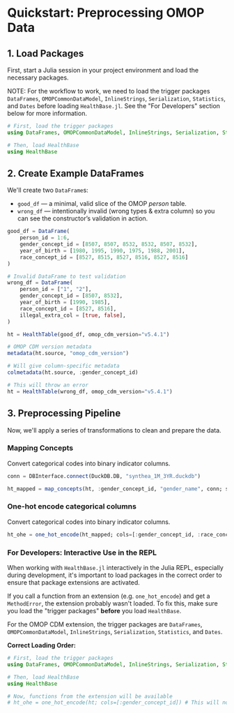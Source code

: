 # Quickstart: Preprocessing OMOP Data

## 1. Load Packages

First, start a Julia session in your project environment and load the necessary packages.

NOTE: For the workflow to work, we need to load the trigger packages `DataFrames`, `OMOPCommonDataModel`, `InlineStrings`, `Serialization`, `Statistics`, and `Dates` before loading `HealthBase.jl`. See the "For Developers" section below for more information.

```julia
# First, load the trigger packages
using DataFrames, OMOPCommonDataModel, InlineStrings, Serialization, Statistics, Dates, FeatureTransforms, DBInterface, DuckDB

# Then, load HealthBase
using HealthBase
```

## 2. Create Example DataFrames

We'll create two `DataFrame`s:

* `good_df` — a minimal, valid slice of the OMOP *person* table.
* `wrong_df` — intentionally invalid (wrong types & extra column) so you can see the constructor’s validation in action.

```julia
good_df = DataFrame(
    person_id = 1:6,
    gender_concept_id = [8507, 8507, 8532, 8532, 8507, 8532],
    year_of_birth = [1980, 1995, 1990, 1975, 1988, 2001],
    race_concept_id = [8527, 8515, 8527, 8516, 8527, 8516]
)

# Invalid DataFrame to test validation
wrong_df = DataFrame(
    person_id = ["1", "2"],
    gender_concept_id = [8507, 8532],
    year_of_birth = [1990, 1985],
    race_concept_id = [8527, 8516],
    illegal_extra_col = [true, false],
)

ht = HealthTable(good_df, omop_cdm_version="v5.4.1")

# OMOP CDM version metadata
metadata(ht.source, "omop_cdm_version")

# Will give column-specific metadata
colmetadata(ht.source, :gender_concept_id)

# This will throw an error
ht = HealthTable(wrong_df, omop_cdm_version="v5.4.1")
```

## 3. Preprocessing Pipeline

Now, we'll apply a series of transformations to clean and prepare the data.

### Mapping Concepts

Convert categorical codes into binary indicator columns.

```julia
conn = DBInterface.connect(DuckDB.DB, "synthea_1M_3YR.duckdb")

ht_mapped = map_concepts(ht, :gender_concept_id, "gender_name", conn; schema="dbt_synthea_dev")
```

### One-hot encode categorical columns

Convert categorical codes into binary indicator columns.

```julia
ht_ohe = one_hot_encode(ht_mapped; cols=[:gender_concept_id, :race_concept_id])
```

### For Developers: Interactive Use in the REPL

When working with `HealthBase.jl` interactively in the Julia REPL, especially during development, it's important to load packages in the correct order to ensure that package extensions are activated.

If you call a function from an extension (e.g. `one_hot_encode`) and get a `MethodError`, the extension probably wasn't loaded. To fix this, make sure you load the "trigger packages" **before** you load `HealthBase`.

For the OMOP CDM extension, the trigger packages are `DataFrames`, `OMOPCommonDataModel`, `InlineStrings`, `Serialization`, `Statistics`, and `Dates`.

**Correct Loading Order:**
```julia
# First, load the trigger packages
using DataFrames, OMOPCommonDataModel, InlineStrings, Serialization, Statistics, Dates

# Then, load HealthBase
using HealthBase

# Now, functions from the extension will be available
# ht_ohe = one_hot_encode(ht; cols=[:gender_concept_id]) # This will now work
```

